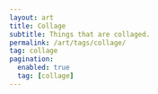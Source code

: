 ```yaml
---
layout: art
title: Collage
subtitle: Things that are collaged.
permalink: /art/tags/collage/
tag: collage
pagination:
  enabled: true
  tag: [collage]
---
```

